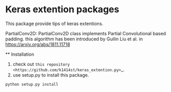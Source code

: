 Keras extention packages
========================

This package provide tips of keras extentions.

PartialConv2D: PartialConv2D class implements Partial Convolutional based padding. this algorithm has been introduced by Guilin Liu et al. in https://arxiv.org/abs/1811.11718

** Installation
1. check out `this repository <https://github.com/k1414st/keras_extention.py>`_.
2. use setup.py to install this package.

```
python setup.py install
```


